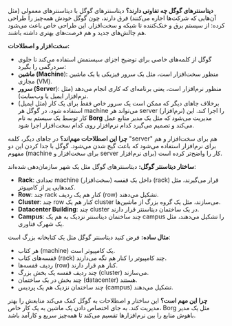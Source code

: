 **دیتاسنترهای گوگل چه تفاوتی دارند؟** دیتاسنترهای گوگل با دیتاسنترهای معمولی (مثل آن‌هایی که شرکت‌ها اجاره می‌کنند) فرق دارند، چون گوگل خودش همه‌چیز را طراحی کرده: از سیستم برق و خنک‌کننده تا شبکه و سخت‌افزار. این طراحی خاص باعث می‌شود هم چالش‌های جدید و هم فرصت‌های بهتری داشته باشند.

**سخت‌افزار و اصطلاحات:**

- گوگل از کلمه‌های خاصی برای توضیح اجزای سیستمش استفاده می‌کند تا جلوی سردرگمی را بگیرد:
- **ماشین (Machine**): منظور سخت‌افزار است، مثل یک سرور فیزیکی یا یک ماشین مجازی (VM).
- **سرور (Server**): منظور نرم‌افزار است، یعنی برنامه‌ای که کاری انجام می‌دهد (مثل نرم‌افزار ایمیل یا وب‌سایت).
- برخلاف جاهای دیگر که ممکن است یک سرور خاص فقط برای یک کار (مثل ایمیل) استفاده شود، در گوگل هر machine می‌تواند هر server (نرم‌افزار) را اجرا کند. این کار توسط یک سیستم به نام **Borg** مدیریت می‌شود که مثل یک مدیر منابع عمل می‌کند و تصمیم می‌گیرد کدام نرم‌افزار روی کدام سخت‌افزار اجرا شود.

**چرا این اصطلاحات مهم‌اند؟** در جاهای دیگر، کلمه "server" هم برای سخت‌افزار و هم برای نرم‌افزار استفاده می‌شود که باعث گیج شدن می‌شود. گوگل با جدا کردن این دو مفهوم (machine برای سخت‌افزار و server برای نرم‌افزار) کار را واضح‌تر کرده است.

**ساختار دیتاسنتر گوگل:** دیتاسنترهای گوگل مثل یک شهر سازمان‌دهی شده‌اند:

- **Rack**: تعدادی machine (سخت‌افزار) داخل یک قفسه (rack) قرار می‌گیرند، مثل کمدهایی پر از کامپیوتر.
- **Row**: چند rack کنار هم یک ردیف (row) تشکیل می‌دهند.
- **Cluster**: چند row کنار هم یک cluster می‌سازند، مثل یک گروه بزرگ از ماشین‌ها.
- **Datacenter Building**: چند cluster در یک ساختمان دیتاسنتر قرار دارند.
- **Campus**: چند ساختمان دیتاسنتر نزدیک به هم یک campus را تشکیل می‌دهند، مثل یک شهرک فناوری.

**مثال ساده:** فرض کنید دیتاسنتر گوگل مثل یک کتابخانه بزرگ است:

- هر کتاب (machine) یک کامپیوتر است.
- قفسه‌های کتاب (rack) چند کامپیوتر را کنار هم نگه می‌دارند.
- ردیف قفسه‌ها (row) کنار هم قرار دارند.
- چند ردیف قفسه یک بخش بزرگ (cluster) می‌سازند.
- چند بخش در یک ساختمان (datacenter) هستند.
- چند ساختمان نزدیک هم یک پردیس (campus) تشکیل می‌دهند.

**چرا این مهم است؟** این ساختار و اصطلاحات به گوگل کمک می‌کند منابعش را بهتر مدیریت کند. به جای اختصاص دادن یک ماشین به یک کار خاص، Borg مثل یک مدیر باهوش منابع را بین نرم‌افزارها تقسیم می‌کند تا همه‌چیز سریع و کارآمد باشد.